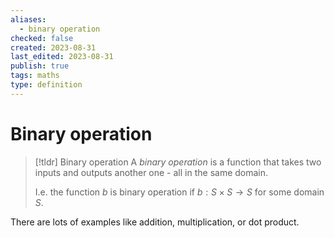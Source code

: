 ```yaml
---
aliases:
  - binary operation
checked: false
created: 2023-08-31
last_edited: 2023-08-31
publish: true
tags: maths
type: definition
---
```

# Binary operation

> [!tldr] Binary operation
> A *binary operation* is a function that takes two inputs and outputs another one - all in the same domain.
>
> I.e. the function $b$ is binary operation if $b: S \times S \rightarrow S$ for some domain $S$.

There are lots of examples like addition, multiplication, or dot product.
